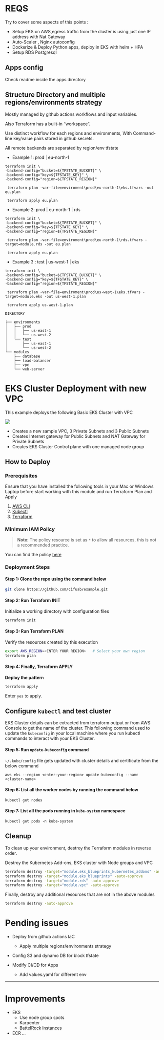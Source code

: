 # REQS

Try to cover some aspects of this points :

- Setup EKS on AWS,egress traffic from the cluster is using just one IP address with Nat Gateway
- Auto-Scaler , Nginx autoconfig
- Dockerize & Deploy Python apps, deploy in EKS with helm + HPA
- Setup RDS Postgresql

## Apps config

Check readme inside the apps directory

## Structure Directory and multiple regions/environments strategy

Mostly managed by github actions workflows and input variables.

Also Terraform has a built-in “workspace”.

Use distinct workflow for each regions and environments,
With Command-line key/value pairs stored in github secrets.

All remote backends are separated by region/env tfstate

- Example 1: prod | eu-north-1

```
terraform init \
-backend-config="bucket=${TFSTATE_BUCKET}" \
-backend-config="key=${TFSTATE_KEY}" \
-backend-config="region=${TFSTATE_REGION}" 

 terraform plan -var-file=enviroment\prod\eu-north-1\eks.tfvars -out eu.plan 

 terraform apply eu.plan
```

- Example 2: prod | eu-north-1 | rds

```
terraform init \
-backend-config="bucket=${TFSTATE_BUCKET}" \
-backend-config="key=${TFSTATE_KEY}" \
-backend-config="region=${TFSTATE_REGION}" 

 terraform plan -var-file=enviroment\prod\eu-north-1\rds.tfvars -target=module.rds -out eu.plan 

 terraform apply eu.plan
```

- Example 3 : test | us-west-1 | eks

```
terraform init \
-backend-config="bucket=${TFSTATE_BUCKET}" \
-backend-config="key=${TFSTATE_KEY}" \
-backend-config="region=${TFSTATE_REGION}" 

 terraform plan -var-file=enviroment\prod\us-west-1\eks.tfvars -target=module.eks -out us-west-1.plan 

 terraform apply us-west-1.plan
```

```
DIRECTORY

├── environments
│   ├── prod
│   │   ├── us-east-1
│   │   └── us-west-2
│   └── test
│       ├── us-east-1
│       └── us-west-2
└── modules
    ├── database
    ├── load-balancer
    ├── vpc
    └── web-server
```


# EKS Cluster Deployment with new VPC

This example deploys the following Basic EKS Cluster with VPC

![](img.png)


- Creates a new sample VPC, 3 Private Subnets and 3 Public Subnets
- Creates Internet gateway for Public Subnets and NAT Gateway for Private Subnets
- Creates EKS Cluster Control plane with one managed node group

## How to Deploy

### Prerequisites

Ensure that you have installed the following tools in your Mac or Windows Laptop before start working with this module and run Terraform Plan and Apply

1. [AWS CLI](https://docs.aws.amazon.com/cli/latest/userguide/install-cliv2.html)
2. [Kubectl](https://Kubernetes.io/docs/tasks/tools/)
3. [Terraform](https://learn.hashicorp.com/tutorials/terraform/install-cli)

### Minimum IAM Policy

> **Note**: The policy resource is set as `*` to allow all resources, this is not a recommended practice.

You can find the policy [here](min-iam-policy.json)

### Deployment Steps

#### Step 1: Clone the repo using the command below

```sh
git clone https://github.com/cifuab/example.git
```

#### Step 2: Run Terraform INIT

Initialize a working directory with configuration files

```sh
terraform init
```

#### Step 3: Run Terraform PLAN

Verify the resources created by this execution

```sh
export AWS_REGION=<ENTER YOUR REGION>   # Select your own region
terraform plan
```

#### Step 4: Finally, Terraform APPLY

**Deploy the pattern**

```sh
terraform apply
```

Enter `yes` to apply.

## Configure `kubectl` and test cluster

EKS Cluster details can be extracted from terraform output or from AWS Console to get the name of the cluster.
This following command used to update the `kubeconfig` in your local machine where you run kubectl commands to interact with your EKS Cluster.

#### Step 5: Run `update-kubeconfig` command

`~/.kube/config` file gets updated with cluster details and certificate from the below command

    aws eks --region <enter-your-region> update-kubeconfig --name <cluster-name>

#### Step 6: List all the worker nodes by running the command below

    kubectl get nodes

#### Step 7: List all the pods running in `kube-system` namespace

    kubectl get pods -n kube-system

## Cleanup

To clean up your environment, destroy the Terraform modules in reverse order.

Destroy the Kubernetes Add-ons, EKS cluster with Node groups and VPC

```sh
terraform destroy -target="module.eks_blueprints_kubernetes_addons" -auto-approve
terraform destroy -target="module.eks_blueprints" -auto-approve
terraform destroy -target="module.rds" -auto-approve
terraform destroy -target="module.vpc" -auto-approve
```

Finally, destroy any additional resources that are not in the above modules

```sh
terraform destroy -auto-approve
```

# Pending issues

- Deploy from github actions IaC
  - Apply multiple regions/environments strategy

- Config S3 and dynamo DB for block tfstate
- Modify CI/CD for Apps
  - Add values.yaml for different env

----
# Improvements

- EKS
  - Use node group spots
  - Karpenter
  - BattelRock Instances
- ECR
...


